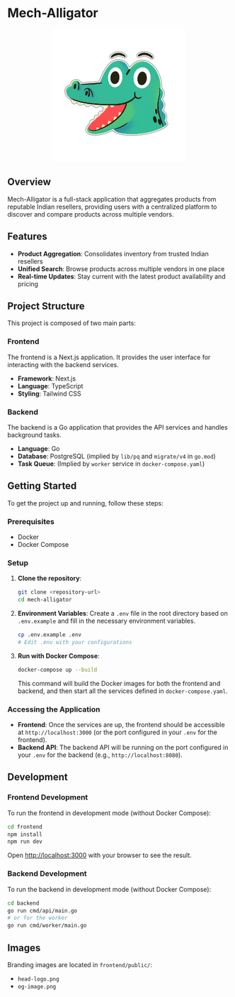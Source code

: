 # Mech-Alligator

<div align="center">
    <img src="./frontend/public/head-logo.png" alt="Mech-Alligator Logo" width="300">
</div>

## Overview

Mech-Alligator is a full-stack application that aggregates products from reputable Indian resellers, providing users with a centralized platform to discover and compare products across multiple vendors.

## Features

- **Product Aggregation**: Consolidates inventory from trusted Indian resellers
- **Unified Search**: Browse products across multiple vendors in one place
- **Real-time Updates**: Stay current with the latest product availability and pricing

## Project Structure

This project is composed of two main parts:

### Frontend

The frontend is a Next.js application. It provides the user interface for interacting with the backend services.

- **Framework**: Next.js
- **Language**: TypeScript
- **Styling**: Tailwind CSS

### Backend

The backend is a Go application that provides the API services and handles background tasks.

- **Language**: Go
- **Database**: PostgreSQL (implied by `lib/pq` and `migrate/v4` in `go.mod`)
- **Task Queue**: (Implied by `worker` service in `docker-compose.yaml`)

## Getting Started

To get the project up and running, follow these steps:

### Prerequisites

- Docker
- Docker Compose

### Setup

1.  **Clone the repository**:

    ```bash
    git clone <repository-url>
    cd mech-alligator
    ```

2.  **Environment Variables**: Create a `.env` file in the root directory based on `.env.example` and fill in the necessary environment variables.

    ```bash
    cp .env.example .env
    # Edit .env with your configurations
    ```

3.  **Run with Docker Compose**:

    ```bash
    docker-compose up --build
    ```

    This command will build the Docker images for both the frontend and backend, and then start all the services defined in `docker-compose.yaml`.

### Accessing the Application

- **Frontend**: Once the services are up, the frontend should be accessible at `http://localhost:3000` (or the port configured in your `.env` for the frontend).
- **Backend API**: The backend API will be running on the port configured in your `.env` for the backend (e.g., `http://localhost:8080`).

## Development

### Frontend Development

To run the frontend in development mode (without Docker Compose):

```bash
cd frontend
npm install
npm run dev
```

Open [http://localhost:3000](http://localhost:3000) with your browser to see the result.

### Backend Development

To run the backend in development mode (without Docker Compose):

```bash
cd backend
go run cmd/api/main.go
# or for the worker
go run cmd/worker/main.go
```

## Images

Branding images are located in `frontend/public/`:
- `head-logo.png`
- `og-image.png`

